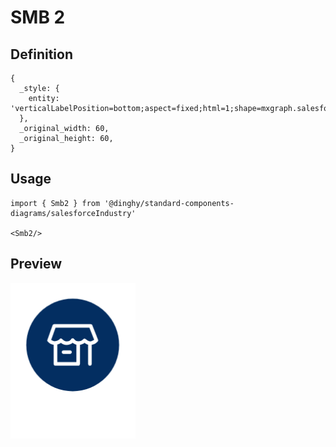 # SMB 2

## Definition

```
{
  _style: { 
    entity: 'verticalLabelPosition=bottom;aspect=fixed;html=1;shape=mxgraph.salesforce.smb2;',
  },
  _original_width: 60,
  _original_height: 60,
}
```

## Usage

```
import { Smb2 } from '@dinghy/standard-components-diagrams/salesforceIndustry'

<Smb2/>
```

## Preview

<img src="./smb-2.png" width="200"/>
